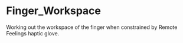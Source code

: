 # Finger_Workspace
Working out the workspace of the finger when constrained by Remote Feelings haptic glove.

